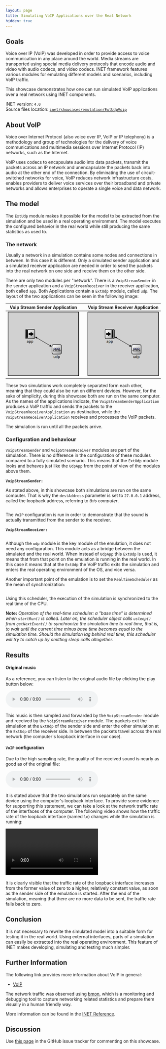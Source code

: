 ```yaml
---
layout: page
title: Simulating VoIP Applications over the Real Network
hidden: true
---
```


## Goals

Voice over IP (VoIP) was developed in order to provide access to voice communication in any place around the world. Media streams are transported using special media delivery protocols that encode audio and video with audio codecs, and video codecs. INET framework features various modules for emulating different models and scenarios, including VoIP traffic.

This showcase demonstrates how one can run simulated VoIP applications over a real network using INET components.

INET version: `4.0`<br>
Source files location: <a href="https://github.com/inet-framework/inet-showcases/tree/master/emulation/osudpVoip" target="_blank">`inet/showcases/emulation/ExtUdpVoip`</a>

## About VoIP

Voice over Internet Protocol (also voice over IP, VoIP or IP telephony) is a methodology and group of technologies for the delivery of voice communications and multimedia sessions over Internet Protocol (IP) networks, such as the Internet.

VoIP uses codecs to encapsulate audio into data packets, transmit the packets across an IP network and unencapsulate the packets back into audio at the other end of the connection. By eliminating the use of circuit-switched networks for voice, VoIP reduces network infrastructure costs, enables providers to deliver voice services over their broadband and private networks and allows enterprises to operate a single voice and data network.

## The model

The `ExtUdp` module makes it possible for the model to be extracted from the simulation and be used in a real operating environment. The model executes the configured behavior in the real world while still producing the same statistics as used to.

### The network

Usually a network in a simulation contains some nodes and connections in between. In this case it is different. Only a simulated sender application and a simulated receiver application are needed in order to send the packets into the real network on one side and receive them on the other side.

There are only two modules per "network". There is a `VoipStreamSender` in the sender application and a `VoipStreamReceiver` in the receiver application, both called `app`. Both Applications contain a `ExtUdp` module, called `udp`. The layout of the two applications can be seen in the following image:

| Voip Stream Sender Application || Voip Stream Receiver Application |
| :---: |:---:| :---: |
| <a href="VoipStreamSenderApplication.png" target="_blank"><img class="screen" src="VoipStreamSenderApplication.png"></a> || <a href="VoipStreamReceiverApplication.png" target="_blank"><img class="screen" src="VoipStreamReceiverApplication.png"></a> |

These two simulations work completely separated form each other, meaning that they could also be run on different devices. However, for the sake of simplicity, during this showcase both are run on the same computer. As the names of the applications indicate, the `VoipStreamSenderApplication` produces a VoIP traffic and sends the packets to the `VoipStreamReceiverApplication` as destination, while the `VoipStreamReceiverApplication` receives and processes the VoIP packets.

The simulation is run until all the packets arrive.

### Configuration and behaviour

`VoipStreamSender` and `VoipStreamReceiver` modules are part of the simulation. There is no difference in the configuration of these modules compared to a fully simulated scenario. This means that the `ExtUdp` module looks and behaves just like the `UdpApp` from the point of view of the modules above them.

**`VoipStreamSender:`**

As stated above, in this showcase both simulations are run on the same computer. That is why the `destAddress` parameter is set to `27.0.0.1` address, called the loopback address, referring to *this computer*.

<p><pre class="snippet" src="../../emulation/osudpVoip/sender.ini" from="packetTimeLength" comment="#!"></pre></p>

The `VoIP` configuration is run in order to demonstrate that the sound is actually transmitted from the sender to the receiver.

**`VoipStreamReceiver:`**

<p><pre class="snippet" src="../../emulation/osudpVoip/receiver.ini" from="localPort" comment="#!"></pre></p>

Although the `udp` module is the key module of the emulation, it does not need any configuration. This module acts as a bridge between the simulated and the real world. When instead of `UdpApp` this `ExtUdp` is used, it means that from that point on the emulation is running in the real world. In this case it means that at the `ExtUdp` the VoIP traffic exits the simulation and enters the real operating environment of the OS, and vice versa.

Another important point of the emulation is to set the `RealTimeScheduler` as the mean of synchronization:

<p><pre class="snippet" src="../../emulation/osudpVoip/receiver.ini" from="RealTimeScheduler" until="tkenv-plugin-path" comment="#!"></pre></p>

Using this scheduler, the execution of the simulation is synchronized to the real time of the CPU.

**Note:** *Operation of the real-time scheduler: a "base time" is determined when `startRun()` is called. Later on, the scheduler object calls `usleep()` from `getNextEvent()` to synchronize the simulation time to real time, that is, to wait until the current time minus base time becomes equal to the simulation time. Should the simulation lag behind real time, this scheduler will try to catch up by omitting sleep calls altogether.*

## Results

#### Original music

As a reference, you can listen to the original audio file by clicking the play button below:

<p><audio controls> <source src="original.mp3" type="audio/mpeg">Your browser does not support the audio tag.</audio></p>

This music is then sampled and forwarded by the `VoipStreamSender` module and received by the `VoipStreamReceiver` module. The packets exit the simulation at the `ExtUdp` of the sender side and enter the other simulation at the `ExtUdp` of the receiver side. In between the packets travel across the real network (the computer's loopback interface in our case).

#### `VoIP` configuration

Due to the high sampling rate, the quality of the received sound is nearly as good as of the original file:

<p><audio controls> <source src="sound.wav" type="audio/wav">Your browser does not support the audio tag.</audio></p>

It is stated above that the two simulations run separately on the same device using the computer's loopback interface. To provide some evidence for supporting this statement, we can take a look at the network traffic rate of the interfaces of the computer. The following video shows how the traffic rate of the loopback interface (named `lo`) changes while the simulation is running:

<p>
<video autoplay loop controls src="loopback.mp4" type="video/mp4" onclick="this.paused ? this.play() : this.pause();">Your browser does not support HTML5 video.</video>
<!--Emulation proof-->
</p>

It is clearly visible that the traffic rate of the loopback interface increases from the former value of zero to a higher, relatively constant value, as soon as the sender side of the emulation is started. After the end of the simulation, meaning that there are no more data to be sent, the traffic rate falls back to zero.

## Conclusion

It is not necessary to rewrite the simulated model into a suitable form for testing it in the real world. Using external interfaces, parts of a simulation can easily be extracted into the real operating environment. This feature of INET makes developing, simulating and testing much simpler.

## Further Information

The following link provides more information about VoIP in general:
- <a href="https://en.wikipedia.org/wiki/Voice_over_IP" target="_blank">VoIP</a>

The network traffic was observed using <a href="https://github.com/tgraf/bmon" target="_blank">bmon</a>, which is a monitoring and debugging tool to capture networking related statistics and prepare them visually in a human friendly way.

More information can be found in the <a href="https://omnetpp.org/doc/inet/api-current/neddoc/index.html" target="_blank">INET Reference</a>.

## Discussion

Use <a href="https://github.com/inet-framework/inet-showcases/issues/??" target="_blank">this page</a>
in the GitHub issue tracker for commenting on this showcase.
